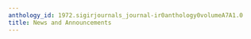 ```yaml
---
anthology_id: 1972.sigirjournals_journal-ir0anthology0volumeA7A1.0
title: News and Announcements
---
```

